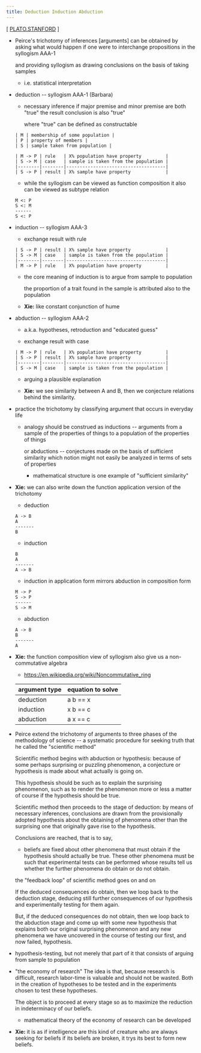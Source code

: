 ```yaml
---
title: Deduction Induction Abduction
---
```


[ [PLATO.STANFORD](https://plato.stanford.edu/entries/peirce/#dia) ]

- Peirce's trichotomy of inferences [arguments]
  can be obtained by asking what would happen
  if one were to interchange propositions in the syllogism AAA-1

  and providing syllogism as drawing conclusions on the basis of taking samples

  - i.e. statistical interpretation

- deduction -- syllogism AAA-1 (Barbara)

  - necessary inference
    if major premise and minor premise are both "true"
    the result conclusion is also "true"

    where "true" can be defined as constructable

  ```
  | M | membership of some population |
  | P | property of members |
  | S | sample taken from population |
  ```

  ```
  | M -> P | rule   | X% population have property         |
  | S -> M | case   | sample is taken from the population |
  |--------|--------|-------------------------------------|
  | S -> P | result | X% sample have property             |
  ```

  - while the syllogism can be viewed as function composition
    it also can be viewed as subtype relation

  ```
  M <: P
  S <: M
  ------
  S <: P
  ```

- induction -- syllogism AAA-3

  - exchange result with rule

  ```
  | S -> P | result | X% sample have property             |
  | S -> M | case   | sample is taken from the population |
  |--------|--------|-------------------------------------|
  | M -> P | rule   | X% population have property         |
  ```

  - the core meaning of induction is to argue from sample to population

    the proportion of a trait found in the sample
    is attributed also to the population

  - **Xie:**
    like constant conjunction of hume

- abduction -- syllogism AAA-2

  - a.k.a. hypotheses, retroduction and "educated guess"

  - exchange result with case

  ```
  | M -> P | rule   | X% population have property         |
  | S -> P | result | X% sample have property             |
  |--------|--------|-------------------------------------|
  | S -> M | case   | sample is taken from the population |
  ```

  - arguing a plausible explanation

  - **Xie:**
    we see similarity between A and B,
    then we conjecture relations behind the similarity.

- practice the trichotomy by classifying argument that occurs in everyday life

  - analogy should be construed as inductions
    -- arguments from a sample of the properties of things
    to a population of the properties of things

    or abductions -- conjectures made on the basis of sufficient similarity
    which notion might not easily be analyzed in terms of sets of properties

    - mathematical structure is one example of "sufficient similarity"

- **Xie:**
  we can also write down the function application version of the trichotomy

  - deduction

  ```
  A -> B
  A
  -------
  B
  ```

  - induction

  ```
  B
  A
  -------
  A -> B
  ```

  - induction in application form mirrors
    abduction in composition form

  ```
  M -> P
  S -> P
  ------
  S -> M
  ```

  - abduction

  ```
  A -> B
  B
  -------
  A
  ```

- **Xie:**
  the function composition view of syllogism
  also give us a non-commutative algebra

  - https://en.wikipedia.org/wiki/Noncommutative_ring

  | argument type | equation to solve |
  | ------------- | ----------------- |
  | deduction     | a b == x          |
  | induction     | x b == c          |
  | abduction     | a x == c          |

- Peirce extend the trichotomy of arguments
  to three phases of the methodology of science
  -- a systematic procedure for seeking truth
  that he called the "scientific method"

  Scientific method begins with abduction or hypothesis:
  because of some perhaps surprising or puzzling phenomenon,
  a conjecture or hypothesis is made about what actually is going on.

  This hypothesis should be such as to explain the surprising phenomenon,
  such as to render the phenomenon more or less a matter of course
  if the hypothesis should be true.

  Scientific method then proceeds to the stage of deduction:
  by means of necessary inferences, conclusions are drawn
  from the provisionally adopted hypothesis
  about the obtaining of phenomena other than the surprising one
  that originally gave rise to the hypothesis.

  Conclusions are reached, that is to say,

  - beliefs are fixed
    about other phenomena that must obtain if the hypothesis should actually be true.
    These other phenomena must be such that experimental tests
    can be performed whose results tell us
    whether the further phenomena do obtain or do not obtain.

  the "feedback loop" of scientific method goes on and on

  If the deduced consequences do obtain,
  then we loop back to the deduction stage,
  deducing still further consequences of our hypothesis
  and experimentally testing for them again.

  But, if the deduced consequences do not obtain,
  then we loop back to the abduction stage
  and come up with some new hypothesis
  that explains both our original surprising phenomenon
  and any new phenomena we have uncovered
  in the course of testing our first, and now failed, hypothesis.

- hypothesis-testing, but not merely that part of it
  that consists of arguing from sample to population

- "the economy of research"
  The idea is that, because research is difficult,
  research labor-time is valuable and should not be wasted.
  Both in the creation of hypotheses to be tested
  and in the experiments chosen to test these hypotheses.

  The object is to proceed at every stage
  so as to maximize the reduction in indeterminacy of our beliefs.

  - mathematical theory of the economy of research can be developed

- **Xie:**
  it is as if intelligence are this kind of creature
  who are always seeking for beliefs
  if its beliefs are broken, it trys its best to form new beliefs.
